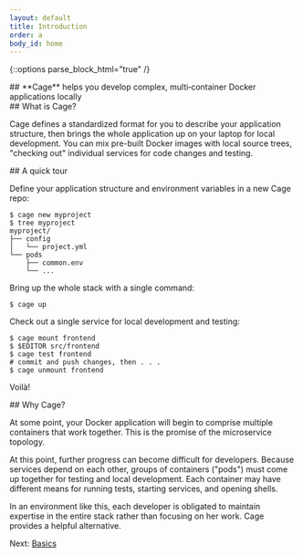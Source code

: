 ```yaml
---
layout: default
title: Introduction
order: a
body_id: home
---
```

{::options parse_block_html="true" /}

<section class="intro">
## **Cage** helps you develop complex, multi‑container Docker applications locally
</section>

<section>
## What is Cage?

Cage defines a standardized format for you to describe your application structure, then brings the whole application up on your laptop for local development. You can mix pre-built Docker images with local source trees, "checking out" individual services for code changes and testing.

</section>

<section>
## A quick tour

Define your application structure and environment variables in a new Cage repo:

``` shell
$ cage new myproject
$ tree myproject
myproject/
├── config
│   └── project.yml
└── pods
    ├── common.env
    └── ...
```

Bring up the whole stack with a single command:

``` shell
$ cage up
```

Check out a single service for local development and testing:

``` shell
$ cage mount frontend
$ $EDITOR src/frontend
$ cage test frontend
# commit and push changes, then . . .
$ cage unmount frontend
```

Voilà!
</section>

<section>
## Why Cage?

At some point, your Docker application will begin to comprise multiple containers that work together. This is the promise of the microservice topology.

At this point, further progress can become difficult for developers. Because services depend on each other, groups of containers ("pods") must come up together for testing and local development. Each container may have different means for running tests, starting services, and opening shells.

In an environment like this, each developer is obligated to maintain expertise in the entire stack rather than focusing on her work. Cage provides a helpful alternative.
</section>

Next: [Basics](/basics)